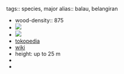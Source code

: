 tags:: species, major
alias:: balau, belangiran

- wood-density:: 875
- ![](https://peach-geographical-bat-397.mypinata.cloud/ipfs/QmXqNeHAQDF8gySG55svhAdQUDYYdE3R4npAhWxCp6Zh2S)
- ![](https://peach-geographical-bat-397.mypinata.cloud/ipfs/QmaYfH1xzvJ2jKhdtPhGS57rGYUhEQzKqEYLcKCQajq6Fb)
- [tokopedia](https://www.tokopedia.com/cstore5/best-seller-benih-meranti-belangiran-shorea-balangeran-dijamin-kilo-belangiran?extParam=ivf%3Dfalse%26src%3Dsearch)
- [wiki](https://en.wikipedia.org/wiki/Shorea_balangeran)
- height: up to 25 m
-
-